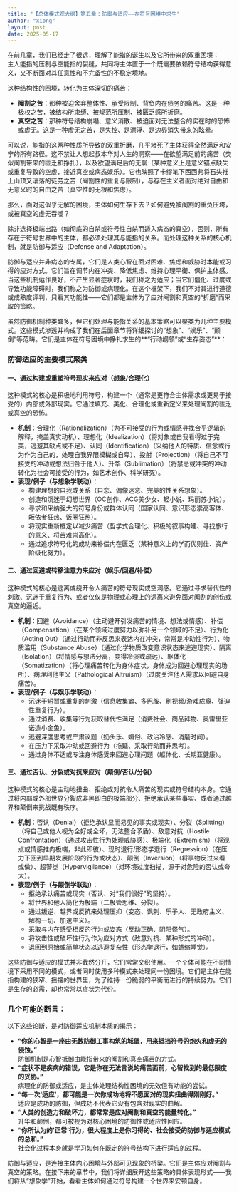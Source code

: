 ```yaml
---
title: "【总体模式观大纲】第五章：防御与适应——在符号困境中求生"
author: "xiong"
layout: post
date: 2025-05-17
---
```


在前几章，我们已经走了很远，理解了能指的诞生以及它所带来的双重困境：  
主人能指的压制与空能指的裂缝，共同将主体置于一个既需要依赖符号结构获得意义，又不断面对其任意性和不完备性的不稳定境地。  

这种结构性的困境，转化为主体深切的痛苦：  
- **阉割之苦**：那种被迫舍弃整体性、承受限制、背负内在债务的痛苦。这是一种极权之苦，被结构所束缚、被规范所压制、被匮乏感所折磨。  
- **真空之苦**：那种符号结构崩塌、意义消散、被迫面对无法整合的实在时的恐怖或虚无。这是一种虚无之苦，是失控、是漂浮、是边界消失带来的眩晕。  

可以说，能指的这两种性质所导致的双重折磨，几乎堵死了主体获得全然满足和安宁的所有路径。这不禁让人想起叔本华对人生的洞察——在欲望满足前的痛苦（类似阉割带来的匮乏和挣扎），以及欲望满足后的无聊（某种意义上是意义锚点缺失或重复导致的空虚，接近真空或病态娱乐）。它也映照了卡缪笔下西西弗将石头推上山顶又滚落的徒劳之苦（阉割性的重复与限制），与存在主义者面对绝对自由和无意义时的自由之苦（真空性的无根和焦虑）。  

那么，面对这似乎无解的困境，主体如何生存下去？如何避免被阉割的重负压垮，或被真空的虚无吞噬？  

除非选择极端出路（如彻底的自杀或符号性自杀而遁入病态的真空），否则，所有存在于符号世界中的主体，都必须处理其与能指的关系。而处理这种关系的核心机制，就是防御与适应（Defense and Adaptation）。  

防御与适应并非病态的专属，它们是人类心智在面对困难、焦虑和威胁时本能或习得的应对方式。它们旨在调节内在冲突、降低焦虑、维持心理平衡、保护主体感。当这些机制运作良好，不产生显著症状时，我们称之为适应；当它们僵化、过度或导致功能障碍时，我们称之为防御或病理化。在这个框架下，我们不对其进行道德或成熟度评判，只看其功能性——它们都是主体为了应对阉割和真空的“折磨”而采取的策略。  

虽然防御机制种类繁多，但它们处理与能指关系的基本策略可以聚类为几种主要模式。这些模式渗透并构成了我们在后面章节将详细探讨的“想象”、“娱乐”、“颠倒”等范畴。它们是主体在符号困境中挣扎求生的**“行动纲领”或“生存姿态”**：  

### 防御适应的主要模式聚类  
#### **一、通过构建或重塑符号现实来应对（想象/合理化）**  
这种模式的核心是积极地利用符号，构建一个（通常是更符合主体需求或更易于接受的）内部或外部现实。它通过填充、美化、合理化或重新定义来处理阉割的匮乏或真空的恐怖。  
- **机制**：合理化（Rationalization）（为不可接受的行为或情感寻找合乎逻辑的解释，掩盖真实动机）、理想化（Idealization）（将对象或自我看得过于完美，逃避其缺点或不足）、认同（Identification）（采纳他人的特质、信念或行为作为自己的，处理自我界限模糊或自卑）、投射（Projection）（将自己不可接受的冲动或想法归咎于他人）、升华（Sublimation）（将禁忌或冲突的冲动转化为社会可接受的行为，如艺术创作、科学研究）。  
- **表现/例子（与想象学联动）**：  
  - 构建理想的自我或关系（自恋、偶像迷恋、完美的性关系想象）。  
  - 创造和沉迷于幻想世界（OC创作、ACG美少女、轻小说、玛丽苏小说）。  
  - 寻求和采纳强大的符号身份或群体认同（国家认同、意识形态崇高客体、皈依者狂热、饭圈狂热）。  
  - 将现实重新框定以减少痛苦（哲学式合理化、积极的叙事构建、寻找旅行的意义、将苦难崇高化）。  
  - 通过追求符号化的成功来补偿内在匮乏（某种意义上的学而优则仕、资产阶级化努力）。  

#### **二、通过回避或转移注意力来应对（娱乐/回避/补偿）**  
这种模式的核心是逃离或绕开令人痛苦的符号现实或空洞感。它通过寻求替代性的刺激、沉迷于重复行为、或者仅仅是物理或心理上的远离来避免面对阉割的创伤或真空的逼近。  
- **机制**：回避（Avoidance）（主动避开引发痛苦的情境、想法或情感）、补偿（Compensation）（在某个领域过度努力以弥补另一个领域的不足）、行为化（Acting Out）（通过行动而非反思来表达内在冲突，常常是冲动性行为）、物质滥用（Substance Abuse）（通过化学物质改变意识状态来逃避现实）、隔离（Isolation）（将情感与想法分离，变得冷淡或疏远）、躯体化（Somatization）（将心理痛苦转化为身体症状，身体成为回避心理现实的场所）、病理利他主义（Pathological Altruism）（过度关注他人需求以回避自身痛苦）。  
- **表现/例子（与娱乐学联动）**：  
  - 沉迷于短暂或重复的刺激（信息收集癖、多巴胺、刷视频/游戏成瘾、强迫性重复行为）。  
  - 通过消费、收集等行为获取替代性满足（消费社会、商品拜物、奥雷里亚诺造小金鱼）。  
  - 逃避深度思考或严肃议题（奶头乐、媚俗、政治冷感、消磨时间）。  
  - 在压力下采取冲动或回避行为（拖延、采取行动而非思考）。  
  - 通过身体不适或专注身体感受来回避心理问题（躯体化、长期亚健康）。  

#### **三、通过否认、分裂或对抗来应对（颠倒/否认/分裂）**  
这种模式的核心是主动地扭曲、拒绝或对抗令人痛苦的现实或符号结构本身。它通过将内部或外部世界分裂成非黑即白的极端部分、拒绝承认某些事实、或者通过越界和颠倒来挑战既有秩序。  
- **机制**：否认（Denial）（拒绝承认显而易见的事实或现实）、分裂（Splitting）（将自己或他人视为全好或全坏，无法整合矛盾）、敌意对抗（Hostile Confrontation）（通过攻击性行为处理威胁感）、极端化（Extremism）（将观点或情感推向极端，非此即彼）、现时退行/形态学退行（Regression）（在压力下回到早期发展阶段的行为或状态）、颠倒（Inversion）（将事物反过来看或做）、超警觉（Hypervigilance）（对环境过度扫描，源于对危险的否认或夸大）。  
- **表现/例子（与颠倒学联动）**：  
  - 拒绝承认痛苦或现实（否认、对“我们很好”的坚持）。  
  - 将世界和他人简化为极端（二极管思维、分裂）。  
  - 通过叛逆、越界或反抗来处理压抑（变态、讽刺、乐子人、无政府主义、解构一切、加速主义）。  
  - 采取与内在感受相反的行为或姿态（反动正确、阴阳怪气）。  
  - 将攻击性或破坏性行为作为应对方式（敌意对抗、某种形式的冲动）。  
  - 退回到原始或简单状态以逃避复杂性（形态学退行，如蜷缩睡觉）。  

这些防御与适应的模式并非截然分开，它们常常交织使用。一个个体可能在不同情境下采用不同的模式，或者同时使用多种模式来处理同一份困境。它们是主体在能指构建的狭窄、摇摆的世界里，为了维持一份脆弱的平衡而进行的持续努力。它们是生存的必需，却也常常以症状为代价。  

### 几个可能的断言：  

以下这些论断，是对防御适应机制本质的揭示：  
- **“你的心智是一座由无数防御工事构筑的城堡，用来抵挡符号的炮火和虚无的侵蚀。”**  
  防御机制是心智抵御由能指带来的阉割和真空痛苦的方式。  
- **“症状不是疾病的错误，它是你在无法言说的痛苦面前，心智找到的最低限度的妥协。”**  
  病理化的防御或适应，是主体处理结构性困境的无效但有功能的尝试。  
- **“每一次‘适应’，都可能是一次你成功地将不愿面对的现实扭曲得刚刚好。”**  
  适应是成功的防御，但成功不代表它没有包含对现实的曲解。  
- **“人类的创造力和破坏力，都常常是应对阉割和真空的能量转化。”**  
  升华和颠倒，都可被视为对核心困境的防御性或适应性回应。  
- **“你所认为的‘正常’行为，很大程度上是你习得的、社会接受的防御与适应模式的总和。”**  
  社会化过程本身就是学习如何在既定的符号结构下进行适应的过程。  

防御与适应，是连接主体内心困境与外部可见现象的桥梁。它们是主体应对阉割与真空的策略。在接下来的章节中，我们将详细展开这些策略的具体表现形式——我们将从“想象学”开始，看看主体如何通过符号构建一个世界来安顿自身。  